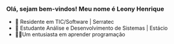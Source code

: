 ### Olá, sejam bem-vindos! Meu nome é Leony Henrique


- 🔭 Residente em TIC/Software | Serratec 
- 🌱 Estudante Análise e Desenvolvimento de Sistemas | Estácio
- 🐱‍🏍Um entusiasta em aprender programação


